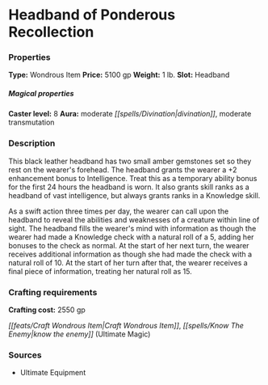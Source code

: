 ﻿---
Title: "Headband of Ponderous Recollection"
Type: "Wondrous Item"
Price: "5100 gp"
Weight: "1 lb."
Slot: "Headband"
Caster level: "8"
Aura: "moderate divination, moderate transmutation"
Description: |
  "This black leather headband has two small amber gemstones set so they rest on the wearer's forehead. The headband grants the wearer a +2 enhancement bonus to Intelligence. Treat this as a temporary ability bonus for the first 24 hours the headband is worn. It also grants skill ranks as a _headband of vast intelligence_, but always grants ranks in a Knowledge skill.
  As a swift action three times per day, the wearer can call upon the headband to reveal the abilities and weaknesses of a creature within line of sight. The headband fills the wearer's mind with information as though the wearer had made a Knowledge check with a natural roll of a 5, adding her bonuses to the check as normal. At the start of her next turn, the wearer receives additional information as though she had made the check with a natural roll of 10. At the start of her turn after that, the wearer receives a final piece of information, treating her natural roll as 15."
Crafting cost: "2550 gp"
Sources: "['Ultimate Equipment']"
---

# Headband of Ponderous Recollection

### Properties

**Type:** Wondrous Item **Price:** 5100 gp **Weight:** 1 lb. **Slot:** Headband

##### Magical properties

**Caster level:** 8 **Aura:** moderate _[[spells/Divination|divination]]_, moderate transmutation

### Description

This black leather headband has two small amber gemstones set so they rest on the wearer's forehead. The headband grants the wearer a +2 enhancement bonus to Intelligence. Treat this as a temporary ability bonus for the first 24 hours the headband is worn. It also grants skill ranks as a headband of vast intelligence, but always grants ranks in a Knowledge skill.

As a swift action three times per day, the wearer can call upon the headband to reveal the abilities and weaknesses of a creature within line of sight. The headband fills the wearer's mind with information as though the wearer had made a Knowledge check with a natural roll of a 5, adding her bonuses to the check as normal. At the start of her next turn, the wearer receives additional information as though she had made the check with a natural roll of 10. At the start of her turn after that, the wearer receives a final piece of information, treating her natural roll as 15.

### Crafting requirements

**Crafting cost:** 2550 gp

_[[feats/Craft Wondrous Item|Craft Wondrous Item]]_, _[[spells/Know The Enemy|know the enemy]]_ (Ultimate Magic)

### Sources

* Ultimate Equipment